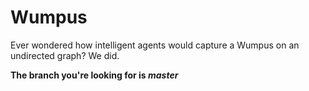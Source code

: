 # Wumpus
Ever wondered how intelligent agents would capture a Wumpus on an undirected graph? We did.

**The branch you're looking for is _master_**
